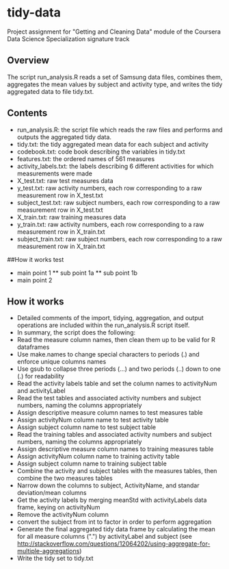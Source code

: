 # tidy-data
Project assignment for "Getting and Cleaning Data" module of the Coursera Data Science Specialization signature track

## Overview
The script run_analysis.R reads a set of Samsung data files, combines them, aggregates the mean values by subject and activity type, and writes the tidy aggregated data to file tidy.txt.

## Contents
* run_analysis.R: the script file which reads the raw files and performs and outputs the aggregated tidy data.
* tidy.txt: the tidy aggregated mean data for each subject and activity
* codebook.txt: code book describing the variables in tidy.txt
* features.txt: the ordered names of 561 measures
* activity_labels.txt: the labels describing 6 different activities for which measurements were made
* X_test.txt: raw test measures data
* y_test.txt: raw activity numbers, each row corresponding to a raw measurement row in X_test.txt 
* subject_test.txt: raw subject numbers, each row corresponding to a raw measurement row in X_test.txt 
* X_train.txt: raw training measures data
* y_train.txt: raw activity numbers, each row corresponding to a raw measurement row in X_train.txt 
* subject_train.txt: raw subject numbers, each row corresponding to a raw measurement row in X_train.txt 

##How it works test
* main point 1
** sub point 1a
** sub point 1b
* main point 2


## How it works
* Detailed comments of the import, tidying, aggregation, and output operations are included within the run_analysis.R script itself.
* In summary, the script does the following:
* Read the measure column names, then clean them up to be valid for R dataframes
* Use make.names to change special characters to periods (.) and enforce unique columns names
* Use gsub to collapse three periods (...) and two periods (..) down to one (.) for readability
* Read the activity labels table and set the column names to activityNum and activityLabel
* Read the test tables and associated activity numbers and subject numbers, naming the columns appropriately
* Assign descriptive measure column names to test measures table
* Assign activityNum column name to test activity table
* Assign subject column name to test subject table
* Read the training tables and associated activity numbers and subject numbers, naming the columns appropriately
* Assign descriptive measure column names to training measures table
* Assign activityNum column name to training activity table
* Assign subject column name to training subject table
* Combine the activity and subject tables with the measures tables, then combine the two measures tables
* Narrow down the columns to subject, ActivityName, and standar deviation/mean columns
* Get the activity labels by merging meanStd with activityLabels data frame, keying on activityNum
* Remove the activityNum column
* convert the subject from int to factor in order to perform aggregation
* Generate the final aggregated tidy data frame by calculating the mean for all measure columns (".") by activityLabel and subject (see http://stackoverflow.com/questions/12064202/using-aggregate-for-multiple-aggregations)
* Write the tidy set to tidy.txt
